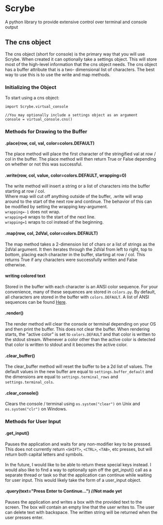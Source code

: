# Scrybe
A python library to provide extensive control over terminal and console output

## The cns object
The cns object (short for console) is the primary way that you will use Scrybe.
When created it can optionally take a settings object.  This will store most of the high-level
information that the cns object needs.  The cns object has a buffer attribute that is a two-
dimensional list of characters.  The best way to use this is to use the write and map methods.

### Initializing the Object
To start using a cns object: 
```
import Scrybe.virtual_console

//You may optionally include a settings object as an argument
console = virtual_console.cns()
```

### Methods for Drawing to the Buffer

#### .place(row, col, val, color=colors.DEFAULT)
The place method will place the first character of the stringified val at row / col in the buffer.
The place method will then return True or False depending on whether or not this was successful.

#### .write(row, col, value, color=colors.DEFAULT, wrapping=0)
The write method will insert a string or a list of characters into the buffer starting at row / col.  
Where map will cut off anything outside of the buffer, .write will wrap around to the start of the 
next row and continue.  The behavior of this can be modified by setting the wrapping key-argument.
<br>`wrapping=-1` does not wrap.
<br>`wrapping=0` wraps to the start of the next line.
<br>`wrapping=1` wraps to col instead of the beginning.

#### .map(row, col, 2dVal, color=colors.DEFAULT)
The map method takes a 2-dimension list of chars or a list of strings as the 2dVal argument.
It then iterates through the 2dVal from left to right, top to bottom, placing each character
in the buffer, starting at row / col.  This returns True if any characters were successfully 
written and False otherwise.

#### writing colored text
Stored in the buffer with each character is an ANSI color sequence.  For your convenience, 
many of these sequences are stored in `colors.py`.  By default, all characters are stored 
in the buffer with `colors.DEFAULT`.  A list of ANSI sequences can be found [Here](http://bluesock.org/~willg/dev/ansi.html).

#### .render()
The render method will clear the console or terminal depending on your OS and then print the buffer.
This does not clear the buffer.  When rendering starts, the "active color" is set to `colors.DEFAULT` 
and that color is written to the stdout stream.  Whenever a color other than the active color is detected 
that color is written to stdout and it becomes the active color.

#### .clear_buffer()
The clear_buffer method will reset the buffer to be a 2d list of values.  The default values in the
new buffer are equal to `settings.buffer_default` and the dimensions are equal to `settings.terminal_rows`
and `settings.terminal_cols`.

#### .clear_console()
Clears the console / terminal using `os.system("clear")` on Unix and `os.system("clr")` on Windows.

### Methods for User Input

#### .get_input()
Pauses the application and waits for any non-modifier key to be pressed.  This does not currently return 
`<SHIFT>`, `<CTRL>`, `<TAB>`, etc presses, but will return both capital letters and symbols.  
<br>In the future, I would like to be able to return these special keys instead.  I would also like to 
find a way to optionally spin off the get_input() call as a separate thread or task so that the application 
can continue while waiting for user input.  This would likely take the form of a user_input object.

#### .query(text="Press Enter to Continue...") //Not made yet
Pauses the application and writes a box with the provided text to the screen.  The box will contain an empty 
line that the user writes to.  The user can delete text with backspace.  The written string will be returned 
when the user presses enter.
